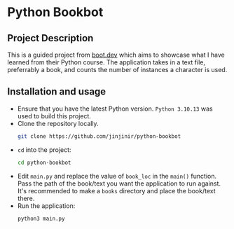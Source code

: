 # Python Bookbot

## Project Description
This is a guided project from [boot.dev](https://www.boot.dev/) which aims to showcase what I have learned from their Python course.
The application takes in a text file, preferrably a book, and counts the number of instances a character is used.

## Installation and usage
- Ensure that you have the latest Python version. `Python 3.10.13` was used to build this project.
- Clone the repository locally.
  ```bash
  git clone https://github.com/jinjinir/python-bookbot
  ```
- `cd` into the project:
  ```bash
  cd python-bookbot 
  ```
- Edit `main.py` and replace the value of `book_loc` in the `main()` function. Pass the path of the book/text you want the application to run against.
  It's recommended to make a `books` directory and place the book/text there.
- Run the application:
  ```bash
  python3 main.py
  ```
